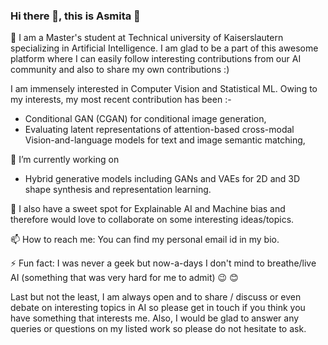 ### Hi there 👋, this is Asmita :handshake:

🔭 I am a Master's student at Technical university of Kaiserslautern specializing in Artificial Intelligence.
I am glad to be a part of this awesome platform where I can easily follow interesting contributions from our AI community and also to share my own contributions :)

I am immensely interested in Computer Vision and Statistical ML. 
Owing to my interests, my most recent contribution has been :-

- Conditional GAN (CGAN) for conditional image generation, 
- Evaluating latent representations of attention-based cross-modal Vision-and-language models for text and image semantic matching,

🔭 I’m currently working on
- Hybrid generative models including GANs and VAEs for 2D and 3D shape synthesis and representation learning.

👯 I also have a sweet spot for Explainable AI and Machine bias and therefore would love to collaborate on some interesting ideas/topics.

📫 How to reach me:
You can find my personal email id in my bio. 

⚡ Fun fact: I was never a geek but now-a-days I don't mind to breathe/live AI (something that was very hard for me to admit) :wink: :blush:

Last but not the least, I am always open and to share / discuss or even debate on interesting topics in AI so please get in touch if you think you have something that interests me. Also, I would be glad to answer any queries or questions on my listed work so please do not hesitate to ask.

